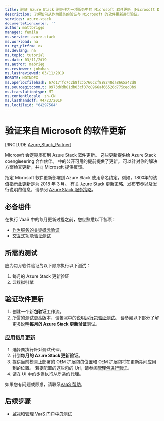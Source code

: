 ```yaml
---
title: 验证 Azure Stack 验证作为一项服务中的 Microsoft 软件更新 |Microsoft Docs
description: 了解如何从作为服务的验证与 Microsoft 的软件更新进行验证。
services: azure-stack
documentationcenter: ''
author: mattbriggs
manager: femila
ms.service: azure-stack
ms.workload: na
ms.tgt_pltfrm: na
ms.devlang: na
ms.topic: tutorial
ms.date: 03/11/2019
ms.author: mabrigg
ms.reviewer: johnhas
ms.lastreviewed: 03/11/2019
ROBOTS: NOINDEX
ms.openlocfilehash: 67d17ffc7c2b8fcdb766ccf8a8248da8665a42d8
ms.sourcegitcommit: 0973dddb81db03cf07c8966ad66526d775ced8b9
ms.translationtype: MT
ms.contentlocale: zh-CN
ms.lasthandoff: 04/23/2019
ms.locfileid: "64297564"
---
```

# <a name="validate-software-updates-from-microsoft"></a>验证来自 Microsoft 的软件更新

[!INCLUDE [Azure_Stack_Partner](./includes/azure-stack-partner-appliesto.md)]

Microsoft 会定期发布到 Azure Stack 软件更新。 这些更新提供给 Azure Stack coengineering 合作伙伴。 中的公开可用的提前提供了更新。 可以针对你的解决方案检查更新，并向 Microsoft 提供反馈。

指定 Microsoft 软件更新部署到 Azure Stack 使用命名约定，例如，1803年的该值指示此更新是为 2018 年 3 月。 有关 Azure Stack 更新策略、发布节奏以及发行说明的信息，请参阅 [Azure Stack 服务策略](../operator/azure-stack-servicing-policy.md)。

## <a name="prerequisites"></a>必备组件

在执行 VaaS 中的每月更新过程之前，您应熟悉以下各项：

- [作为服务的关键概念验证](azure-stack-vaas-key-concepts.md)
- [交互式功能验证测试](azure-stack-vaas-interactive-feature-verification.md)

## <a name="required-tests"></a>所需的测试

应为每月软件验证的以下顺序执行以下测试：

1. 每月的 Azure Stack 更新验证
2. 云模拟引擎

## <a name="validating-software-updates"></a>验证软件更新

1. 创建一个新**包验证**工作流。
1. 所需的测试更高版本，请按照中的说明[运行包验证测试](azure-stack-vaas-validate-oem-package.md#run-package-validation-tests)。 请参阅以下部分了解更多说明**每月的 Azure Stack 更新验证**测试。

### <a name="apply-the-monthly-update"></a>应用每月更新

1. 选择要执行针对测试代理。
1. 计划**每月的 Azure Stack 更新验证**。
1. 提供当前模具上部署的 OEM 扩展包的位置和 OEM 扩展包将在更新期间应用到的位置。 若要配置的这些包的 Url，请参阅[管理包进行验证](azure-stack-vaas-validate-oem-package.md#managing-packages-for-validation)。
1. 请在 UI 中的步骤执行从所选的代理。

如果您有问题或顾虑，请联系[VaaS 帮助](mailto:vaashelp@microsoft.com)。

## <a name="next-steps"></a>后续步骤

- [监视和管理 VaaS 门户中的测试](azure-stack-vaas-monitor-test.md)